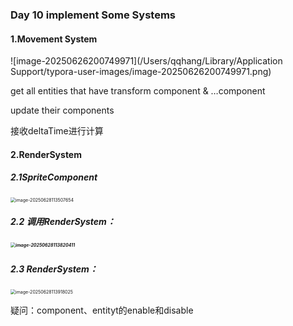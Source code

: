 ### Day 10 implement Some Systems



#### 1.Movement System



![image-20250626200749971](/Users/qqhang/Library/Application Support/typora-user-images/image-20250626200749971.png)



get all entities that have transform component & …component

update their components



接收deltaTime进行计算





#### 2.RenderSystem

##### 2.1SpriteComponent

<img src="/Users/qqhang/Library/Application Support/typora-user-images/image-20250628113507654.png" alt="image-20250628113507654" style="zoom:50%;" />



##### 2.2 调用RenderSystem：

##### <img src="/Users/qqhang/Library/Application Support/typora-user-images/image-20250628113820411.png" alt="image-20250628113820411" style="zoom:50%;" />



##### 2.3 RenderSystem：

<img src="/Users/qqhang/Library/Application Support/typora-user-images/image-20250628113918025.png" alt="image-20250628113918025" style="zoom:50%;" />



疑问：component、entityt的enable和disable



